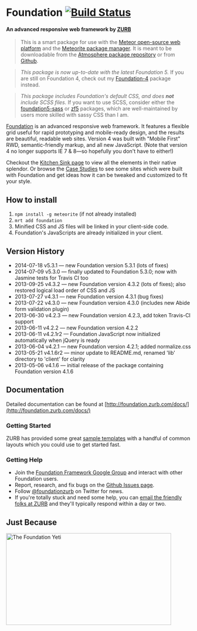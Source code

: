 # Foundation [![Build Status](https://travis-ci.org/ewall/meteor-foundation.png?branch=master)](https://travis-ci.org/ewall/meteor-foundation)

#### An advanced responsive web framework by [ZURB](http://zurb.com/)

> This is a smart package for use with the [Meteor open-source web platform](http://meteor.com/) and the [Meteorite package manager](http://oortcloud.github.io/meteorite/). It is meant to be downloadable from the [Atmosphere package repository](https://atmospherejs.com/) or from [Github](https://github.com/ewall/meteor-foundation).

> *This package is now up-to-date with the latest Foundation 5.* If you are still on Foundation 4, check out my [Foundation-4](https://atmospherejs.com/package/Foundation-4) package instead.

> *This package includes Foundation's default CSS, and does **not** include SCSS files.* If you want to use SCSS, consider either the [foundation5-sass](https://atmospherejs.com/package/foundation5-sass) or [zf5](https://atmospherejs.com/package/zf5) packages, which are well-maintained by users more skilled with sassy CSS than I am.

[Foundation](http://foundation.zurb.com/) is an advanced responsive web framework. It features a flexible grid useful for rapid prototyping and mobile-ready design, and the results are beautiful, readable web sites. Version 4 was built with "Mobile First" RWD, semantic-friendly markup, and all new JavaScript. (Note that version 4 no longer supports IE 7 & 8—so hopefully you don't have to either!)

Checkout the [Kitchen Sink page](http://foundation.zurb.com/docs/components/kitchen-sink.html) to view all the elements in their native splendor. Or browse the [Case Studies](http://foundation.zurb.com/case-jacquelinewest.php) to see some sites which were built with Foundation and get ideas how it can be tweaked and customized to fit your style.

## How to install 

1. `npm install -g meteorite` (if not already installed)
2. `mrt add foundation`
3. Minified CSS and JS files will be linked in your client-side code.
4. Foundation's JavaScripts are already initialized in your client.

## Version History

* 2014-07-18 v5.3.1 — new Foundation version 5.3.1 (lots of fixes)
* 2014-07-09 v5.3.0 — finally updated to Foundation 5.3.0; now with Jasmine tests for Travis CI too
* 2013-09-25 v4.3.2 — new Foundation version 4.3.2 (lots of fixes); also restored logical load order of CSS and JS
* 2013-07-27 v4.3.1 — new Foundation version 4.3.1 (bug fixes)
* 2013-07-22 v4.3.0 — new Foundation version 4.3.0 (includes new Abide form validation plugin)
* 2013-06-30 v4.2.3 — new Foundation version 4.2.3, add token Travis-CI support
* 2013-06-11 v4.2.2 — new Foundation version 4.2.2
* 2013-06-11 v4.2.1r2 — Foundation JavaScript now initialized automatically when jQuery is ready
* 2013-06-04 v4.2.1 — new Foundation version 4.2.1; added normalize.css
* 2013-05-21 v4.1.6r2 — minor update to README.md, renamed 'lib' directory to 'client' for clarity
* 2013-05-06 v4.1.6 — initial release of the package containing Foundation version 4.1.6

## Documentation

Detailed documentation can be found at [http://foundation.zurb.com/docs/](http://foundation.zurb.com/docs/)

### Getting Started

ZURB has provided some great [sample templates](http://foundation.zurb.com/templates.php) with a handful of common layouts which you could use to get started fast.

### Getting Help

* Join the [Foundation Framework Google Group](https://groups.google.com/forum/?fromgroups#!forum/foundation-framework-) and interact with other Foundation users.
* Report, research, and fix bugs on the [Github Issues page](http://github.com/zurb/foundation/issues).
* Follow [@foundationzurb](http://twitter.com/foundationzurb) on Twitter for news.
* If you're totally stuck and need some help, you can [email the friendly folks at ZURB](mailto:foundation@zurb.com) and they'll typically respond within a day or two.

## Just Because

<img src="http://zurb.com/blog/system/images/1171/original/yeti-business.png" alt="The Foundation Yeti" width="450" height="250">
